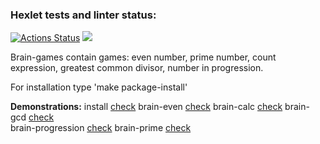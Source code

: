 ### Hexlet tests and linter status:
[![Actions Status](https://github.com/Bishamontess/python-project-49/workflows/hexlet-check/badge.svg)](https://github.com/Bishamontess/python-project-49/actions) <a href="https://codeclimate.com/github/Bishamontess/python-project-49/maintainability"><img src="https://api.codeclimate.com/v1/badges/ff4f2ab9d02f2c113c33/maintainability" /></a>

Brain-games contain games: even number, prime number, count expression, greatest common divisor, number in progression.

For installation type 'make package-install'

**Demonstrations:**
install [check](https://asciinema.org/a/rO3mkRSL3zEjsV9HFul1K6tmU)
brain-even [check](https://asciinema.org/a/hTL4HUV3Q3IG5Jsqp76oc9gSr)
brain-calc [check](https://asciinema.org/a/bgiEWxojlUZKYEhU0BwEqNKau)
brain-gcd [check](https://asciinema.org/a/NMQtj6xeMgHMdPk3cn817PTdt)	
brain-progression [check](https://asciinema.org/a/5U4MnEjsdOCMWnSSB3kYRwMQj)
brain-prime [check](https://asciinema.org/a/x0boonGR5a9P8IraM3Pc2Muv1)
